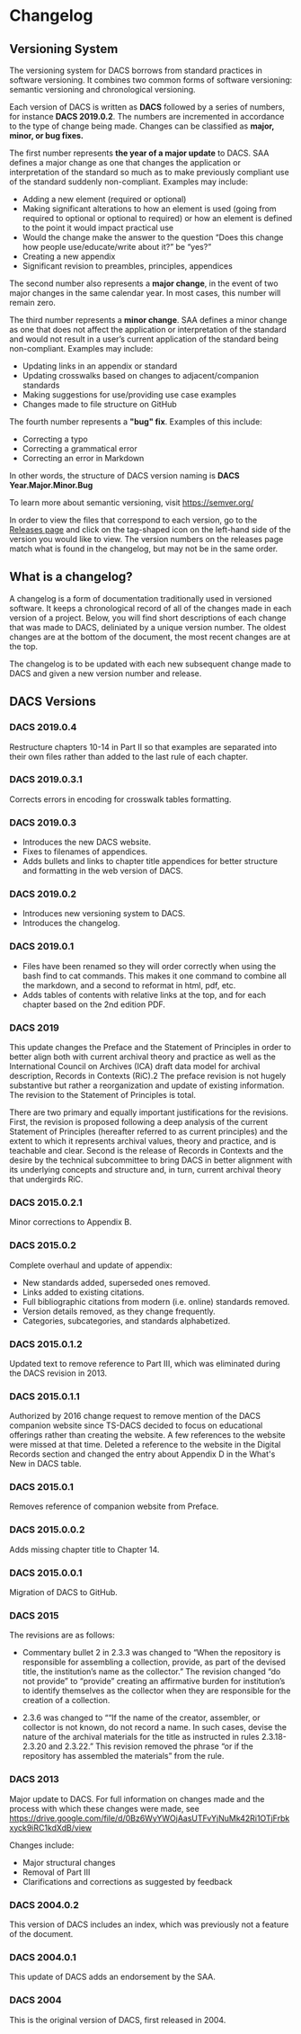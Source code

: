 # Changelog

## Versioning System

The versioning system for DACS borrows from standard practices in software versioning. It combines two common forms of software versioning: semantic versioning and chronological versioning.

Each version of DACS is written as **DACS** followed by a series of numbers, for instance **DACS 2019.0.2**. The numbers are incremented in accordance to the type of change being made. Changes can be classified as **major, minor, or bug fixes.**

The first number represents **the year of a major update** to DACS. SAA defines a major change as one that changes the application or interpretation of the standard so much as to make previously compliant use of the standard suddenly non-compliant. Examples may include:

* Adding a new element (required or optional)
* Making significant alterations to how an element is used (going from required to optional or
optional to required) or how an element is defined to the point it would impact practical use
* Would the change make the answer to the question “Does this change how people
use/educate/write about it?” be “yes?”
* Creating a new appendix
* Significant revision to preambles, principles, appendices

The second number also represents a **major change**, in the event of two major changes in the same calendar year. In most cases, this number will remain zero.

The third number represents a **minor change**. SAA defines a minor change as one that does not affect the application or interpretation of the standard and would not result in a user’s current application of the standard being non-compliant. Examples may include:
* Updating links in an appendix or standard
* Updating crosswalks based on changes to adjacent/companion standards
* Making suggestions for use/providing use case examples
* Changes made to file structure on GitHub

The fourth number represents a **"bug" fix**. Examples of this include:
* Correcting a typo
* Correcting a grammatical error
* Correcting an error in Markdown

In other words, the structure of DACS version naming is **DACS Year.Major.Minor.Bug**

To learn more about semantic versioning, visit https://semver.org/

In order to view the files that correspond to each version, go to the [Releases page](https://github.com/saa-ts-dacs/dacs/releases) and click on the tag-shaped icon on the left-hand side of the version you would like to view. The version numbers on the releases page match what is found in the changelog, but may not be in the same order.

## What is a changelog?

A changelog is a form of documentation traditionally used in versioned software. It keeps a chronological record of all of the changes made in each version of a project. Below, you will find short descriptions of each change that was made to DACS, deliniated by a unique version number. The oldest changes are at the bottom of the document, the most recent changes are at the top.

The changelog is to be updated with each new subsequent change made to DACS and given a new version number and release.

## DACS Versions

### DACS 2019.0.4

Restructure chapters 10-14 in Part II so that examples are separated into their own files rather than added to the last rule of each chapter.

### DACS 2019.0.3.1

Corrects errors in encoding for crosswalk tables formatting.

### DACS 2019.0.3

* Introduces the new DACS website.
* Fixes to filenames of appendices.
* Adds bullets and links to chapter title appendices for better structure and formatting in the web version of DACS.

### DACS 2019.0.2

* Introduces new versioning system to DACS.
* Introduces the changelog.

### DACS 2019.0.1

* Files have been renamed so they will order correctly when using the bash find to cat commands. This makes it one command to combine all the markdown, and a second to reformat in html, pdf, etc.
* Adds tables of contents with relative links at the top, and for each chapter based on the 2nd edition PDF.

### DACS 2019

This update changes the Preface and the Statement of Principles in order to better align both with current archival theory and practice as well as the International Council on Archives (ICA) draft data model for archival description, Records in Contexts (RiC).2 The preface revision is not hugely substantive but rather a reorganization and update of existing information. The revision to the Statement of Principles is total.

There are two primary and equally important justifications for the revisions. First, the revision is proposed following a deep analysis of the current Statement of Principles (hereafter referred to as current principles) and the extent to which it represents archival values, theory and practice, and is teachable and clear. Second is the release of Records in Contexts and the desire by the technical subcommittee to bring DACS in better alignment with its underlying concepts and structure and, in turn, current archival theory that undergirds RiC.

### DACS 2015.0.2.1

Minor corrections to Appendix B.

### DACS 2015.0.2

Complete overhaul and update of appendix:

* New standards added, superseded ones removed.
* Links added to existing citations.
* Full bibliographic citations from modern (i.e. online) standards removed.
* Version details removed, as they change frequently.
* Categories, subcategories, and standards alphabetized.

### DACS 2015.0.1.2

Updated text to remove reference to Part III, which was eliminated during the DACS revision in 2013.

### DACS 2015.0.1.1

Authorized by 2016 change request to remove mention of the DACS companion website since TS-DACS decided to focus on educational offerings rather than creating the website. A few references to the website were missed at that time. Deleted a reference to the website in the Digital Records section and changed the entry about Appendix D in the What's New in DACS table.

### DACS 2015.0.1

Removes reference of companion website from Preface.

### DACS 2015.0.0.2

Adds missing chapter title to Chapter 14.

### DACS 2015.0.0.1

Migration of DACS to GitHub.

### DACS 2015

The revisions are as follows:

* Commentary bullet 2 in 2.3.3 was changed to “When the repository is responsible for assembling a collection, provide, as part of the devised title, the institution’s name as the collector.” The revision changed “do not provide” to “provide” creating an affirmative burden for institution’s to identify themselves as the collector when they are responsible for the creation of a collection.

* 2.3.6 was changed to ““If the name of the creator, assembler, or collector is not known, do not record a name. In such cases, devise the nature of the archival materials for the title as instructed in rules 2.3.18-2.3.20 and 2.3.22.” This revision removed the phrase “or if the repository has assembled the materials” from the rule.


### DACS 2013

Major update to DACS. For full information on changes made and the process with which these changes were made, see https://drive.google.com/file/d/0Bz6WyYWOjAasUTFvYjNuMk42Ri1OTjFrbkxyck9iRC1kdXdB/view

Changes include:

* Major structural changes
* Removal of Part III
* Clarifications and corrections as suggested by feedback

### DACS 2004.0.2

This version of DACS includes an index, which was previously not a feature of the document.

### DACS 2004.0.1

This update of DACS adds an endorsement by the SAA.

### DACS 2004

This is the original version of DACS, first released in 2004.
